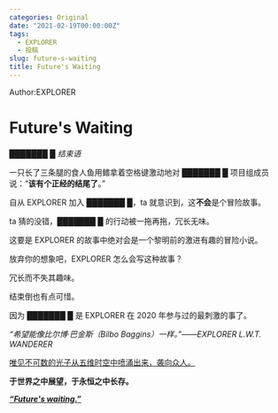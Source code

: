 ```yaml
---
categories: Original
date: "2021-02-19T00:00:00Z"
tags:
  - EXPLORER
  - 投稿
slug: future-s-waiting
title: Future's Waiting
---
```


Author:EXPLORER

# Future's Waiting

_███████ █ 结束语_

一只长了三条腿的食人鱼用鳍拿着空格键激动地对 ███████ █ 项目组成员说：“**该有个正经的结尾了**。”

自从 EXPLORER 加入 ███████ █，ta 就意识到，这**不会**是个冒险故事。

ta 猜的没错，███████ █ 的行动被一拖再拖，冗长无味。

这要是 EXPLORER 的故事中绝对会是一个黎明前的激进有趣的冒险小说。

放弃你的想象吧，EXPLORER 怎么会写这种故事？

冗长而不失其趣味。

结束倒也有点可惜。

因为 ███████ █ 是 EXPLORER 在 2020 年参与过的最刺激的事了。

_“希望能像比尔博·巴金斯（Bilbo Baggins）一样。”——EXPLORER L.W.T. WANDERER_

<u>唯见不可数的光子从五维时空中喷涌出来，袭向众人。</u>

**于世界之中展望，于永恒之中长存。**

<u>**_“Future's waiting.”_**</u>
